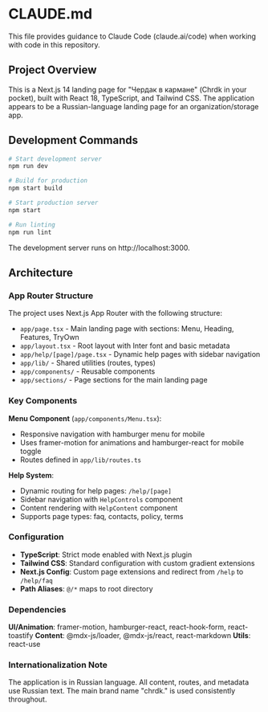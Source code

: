 # CLAUDE.md

This file provides guidance to Claude Code (claude.ai/code) when working with code in this repository.

## Project Overview

This is a Next.js 14 landing page for "Чердак в кармане" (Chrdk in your pocket), built with React 18, TypeScript, and Tailwind CSS. The application appears to be a Russian-language landing page for an organization/storage app.

## Development Commands

```bash
# Start development server
npm run dev

# Build for production
npm start build

# Start production server
npm start

# Run linting
npm run lint
```

The development server runs on http://localhost:3000.

## Architecture

### App Router Structure

The project uses Next.js App Router with the following structure:

- `app/page.tsx` - Main landing page with sections: Menu, Heading, Features, TryOwn
- `app/layout.tsx` - Root layout with Inter font and basic metadata
- `app/help/[page]/page.tsx` - Dynamic help pages with sidebar navigation
- `app/lib/` - Shared utilities (routes, types)
- `app/components/` - Reusable components
- `app/sections/` - Page sections for the main landing page

### Key Components

**Menu Component** (`app/components/Menu.tsx`):

- Responsive navigation with hamburger menu for mobile
- Uses framer-motion for animations and hamburger-react for mobile toggle
- Routes defined in `app/lib/routes.ts`

**Help System**:

- Dynamic routing for help pages: `/help/[page]`
- Sidebar navigation with `HelpControls` component
- Content rendering with `HelpContent` component
- Supports page types: faq, contacts, policy, terms

### Configuration

- **TypeScript**: Strict mode enabled with Next.js plugin
- **Tailwind CSS**: Standard configuration with custom gradient extensions
- **Next.js Config**: Custom page extensions and redirect from `/help` to `/help/faq`
- **Path Aliases**: `@/*` maps to root directory

### Dependencies

**UI/Animation**: framer-motion, hamburger-react, react-hook-form, react-toastify
**Content**: @mdx-js/loader, @mdx-js/react, react-markdown
**Utils**: react-use

### Internationalization Note

The application is in Russian language. All content, routes, and metadata use Russian text. The main brand name "chrdk." is used consistently throughout.
